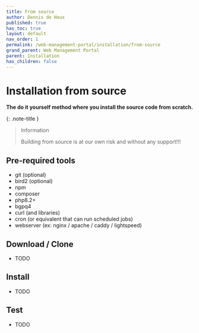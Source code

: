 ```yaml
---
title: From source
author: Dennis de Houx
published: true
has_toc: true
layout: default
nav_order: 1
permalink: /web-management-portal/installation/from-source
grand_parent: Web Management Portal
parent: Installation
has_children: false
---
```


# Installation from source

**The do it yourself method where you install the source code from scratch.**

{: .note-title }

> Information
>
> Building from source is at our own risk and without any support!!!

## Pre-required tools

- git (optional)
- bird2 (optional)
- npm
- composer
- php8.2+
- bgpq4
- curl (and libraries)
- cron (or equivalent that can run scheduled jobs)
- webserver (ex: nginx / apache / caddy / lightspeed)

## Download / Clone

- TODO

## Install

- TODO

## Test

- TODO
